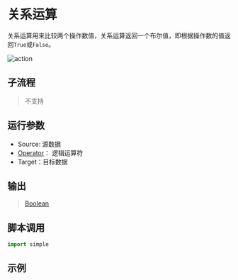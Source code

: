# 关系运算 
关系运算用来比较两个操作数值，关系运算返回一个布尔值，即根据操作数的值返回`True`或`False`。

![action](./images/2022-11-17_184608.png ':size=90%')



## 子流程

> 不支持

## 运行参数

* Source: 源数据
* [Operator](../../enums/RelationalOperators.md)： 逻辑运算符
* Target：目标数据


## 输出

> [Boolean](../../types/Boolean.md)

## 脚本调用

```python
import simple


```

## 示例

